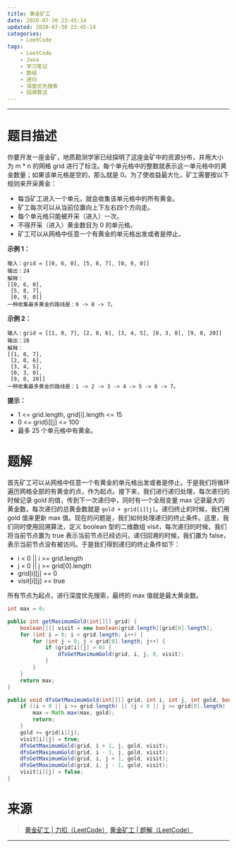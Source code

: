 ```yaml
---
title: 黄金矿工
date: 2020-07-30 23:45:14
updated: 2020-07-30 23:45:14
categories:
    - LeetCode
tags:
    - LeetCode
    - Java
    - 学习笔记
    - 数组
    - 递归
    - 深度优先搜索
    - 回溯算法
---
```

---

# 题目描述

你要开发一座金矿，地质勘测学家已经探明了这座金矿中的资源分布，并用大小为 m * n 的网格 grid 进行了标注。每个单元格中的整数就表示这一单元格中的黄金数量；如果该单元格是空的，那么就是 0。为了使收益最大化，矿工需要按以下规则来开采黄金：

* 每当矿工进入一个单元，就会收集该单元格中的所有黄金。
* 矿工每次可以从当前位置向上下左右四个方向走。
* 每个单元格只能被开采（进入）一次。
* 不得开采（进入）黄金数目为 0 的单元格。
* 矿工可以从网格中任意一个有黄金的单元格出发或者是停止。

**示例 1：**
```
输入：grid = [[0, 6, 0], [5, 8, 7], [0, 9, 0]]
输出：24
解释：
[[0, 6, 0],
 [5, 8, 7],
 [0, 9, 0]]
一种收集最多黄金的路线是：9 -> 8 -> 7。
```

**示例 2：**
```
输入：grid = [[1, 0, 7], [2, 0, 6], [3, 4, 5], [0, 3, 0], [9, 0, 20]]
输出：28
解释：
[[1, 0, 7],
 [2, 0, 6],
 [3, 4, 5],
 [0, 3, 0],
 [9, 0, 20]]
一种收集最多黄金的路线是：1 -> 2 -> 3 -> 4 -> 5 -> 6 -> 7。
```

**提示：**
* 1 <= grid.length, grid[i].length <= 15
* 0 <= grid[i][j] <= 100
* 最多 25 个单元格中有黄金。

<!-- more -->

# 题解

首先矿工可以从网格中任意一个有黄金的单元格出发或者是停止。于是我们将循环遍历网格全部的有黄金的点，作为起点。接下来，我们进行递归处理，每次递归的时候记录 gold 的值，传到下一次递归中，同时有一个全局变量 max 记录最大的黄金数，每次递归的总黄金数就是 `gold + grid[i][j]`。递归终止的时候，我们用 gold 值来更新 max 值。现在的问题是，我们如何处理递归的终止条件。这里，我们同时使用回溯算法，定义 boolean 型的二维数组 visit，每次递归的时候，我们将当前节点置为 true 表示当前节点已经访问，递归回溯的时候，我们置为 false，表示当前节点没有被访问。于是我们得到递归的终止条件如下：

* i < 0 || i >= grid.length
* j < 0 || j >= grid[0].length
* grid[i][j] == 0
* visit[i][j] == true

所有节点为起点，进行深度优先搜索，最终的 max 值就是最大黄金数。

```java
int max = 0;

public int getMaximumGold(int[][] grid) {
    boolean[][] visit = new boolean[grid.length][grid[0].length];
    for (int i = 0; i < grid.length; i++) {
        for (int j = 0; j < grid[0].length; j++) {
            if (grid[i][j] > 0) {
                dfsGetMaximumGold(grid, i, j, 0, visit);
            }
        }
    }
    return max;
}

public void dfsGetMaximumGold(int[][] grid, int i, int j, int gold, boolean[][] visit) {
    if ((i < 0 || i >= grid.length) || (j < 0 || j >= grid[0].length) || grid[i][j] == 0 || visit[i][j]) {
        max = Math.max(max, gold);
        return;
    }
    gold += grid[i][j];
    visit[i][j] = true;
    dfsGetMaximumGold(grid, i + 1, j, gold, visit);
    dfsGetMaximumGold(grid, i - 1, j, gold, visit);
    dfsGetMaximumGold(grid, i, j + 1, gold, visit);
    dfsGetMaximumGold(grid, i, j - 1, gold, visit);
    visit[i][j] = false;
}
```

# 来源

> [黄金矿工 | 力扣（LeetCode）][1]
> [黄金矿工 | 题解（LeetCode）][2]

---

[1]: https://leetcode-cn.com/problems/path-with-maximum-gold/ "黄金矿工 | 力扣（LeetCode）"
[2]: https://leetcode-cn.com/problems/path-with-maximum-gold/solution/ "黄金矿工 | 题解（LeetCode）"
